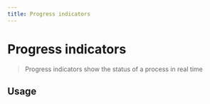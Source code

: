 ```yaml
---
title: Progress indicators
---
```


# Progress indicators

> Progress indicators show the status of a process in real time

## Usage

<usage name="progress"></usage>
